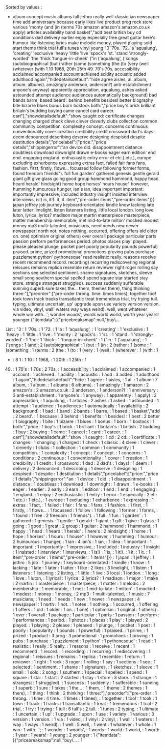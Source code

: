 Sorted by values :
- album concept music albums tull jethro really well classic ian newspaper time add anniversary because early likes live product prog rock store various 'monty (and (in (terms 70s amazon amazon's amazon.co.uk apply) articles availability band basket","add best british buy cd conditions dad delivery earlier enjoy especially free great guitar here's humour like listening lyrics make melodic money, played playing sold start theme think trial tull's tunes vinyl young "3 '70s. '72. 'a 'aqualung', 'creating' 'exclusive 'heavy 'little 'live 'spock's 'st. 'stand 'strongly-worded' 'the 'thick 'tongue-in-cheek' ("in ('aqualung', ('songs (autobiographical (but (rather (some (something (the (to (very (well (wherever (with 1 10 1968, 20th 25th 49. 70's 70s, accessibility acclaimed accompanied account achieved acidity acoustic added adulthood again","hidedetailsdefault":"hide agree aisles, al. album, album. albums). amazingly anderson, anderson?) anti-establishment anyone's anyway) apparently appreciation, aqualung, ashes asked astounded attempt audience audiences automatically background) bad bands barre, based beard'. behind benefits besides! better biography bite bizarre blues bonus born bostock both:","price boy's brick brilliant britain's budding buying came cancel card career. cart"],"showdetailsdefault":"show caught cd: certificate changes changing charged check cleve clever cleverly clubs collection common community competition. complexity concept. concerns continuous conventionality cover creation credibility credit crossword dad's days! deem denounced describing deserve designing despised despite destitution details","pricelabel":["price:","price details","shippingerror":"an device did. disappointment distance doubtless download downright drawn e-books eager earn edition' end end. engaging england. enthusiastic entry error et etc.) etc.), europe excluding exhurbence expressing extras fact, failed fair fans fans, fashion. first, firstly, flows... focussed follow following former forms, found freedom friends"). full fun garden' gathered genesis gentle gerald giant gift give glass going good group hammond hammond, happy head heard herald' hindsight) home hope horses' hours house" however, humming humourous hunger, ian's ian, idea important important: importantly impressive, included industry insight insisted interview interviews, is!) is, it!). it, it. item","pre-order items","pre-order items"]}} japan jeffrey job journey keyboard-orientated kindle know lacking late later latter limelight, listen listeners listing, little local london. long love luton, lyrical lyrics? madison major martin masterpiece masterpiece, matter membership memorable, met mid-to-late milton' mocked modest money mp3 multi-talented, musicians, need needs new newer newspaper! north not. notes nothing. occurred, offering offers old older on. one) optimism original others) over overall package particular parts passion perform performances period. photos places play' played. please pleased plunge, pocket poet poorly popularity pounds powerful) praised. prime, prized promotional promotions proving pubs purchase puzzlement python' pythonesque' read realistic really. reasons receive recent recommend record. recording) recurring rediscovering regional reissues remains replica resemble return reviewer right roger rolling say sections see selected sentiment. shame signatures, sketches, sleeve small song southern special spelled spend square star started stay store. strange strangest struggled). success suddenly sufferable sunning superb sure takes the... them, themes there), thing thinking three:"],"preorder":["pre-order throng. time. times times), together too! took town track tracks transatlantic treat tremendous trial, try trying tull. typing, ultimate uncertain, up' upgrade upon use variety version version. via video, vinyl, wall' waters way ways weird). well, went whatever whole win with...'; wonder woods', words world world, worth year years! younger {"itemdata":[{"pricebreaksmap":null,"buy\\... 

List :
"3 : 1
'70s. : 1
'72. : 1
'a : 1
'aqualung', : 1
'creating' : 1
'exclusive : 1
'heavy : 1
'little : 1
'live : 1
'monty : 2
'spock's : 1
'st. : 1
'stand : 1
'strongly-worded' : 1
'the : 1
'thick : 1
'tongue-in-cheek' : 1
("in : 1
('aqualung', : 1
('songs : 1
(and : 2
(autobiographical : 1
(but : 1
(in : 2
(rather : 1
(some : 1
(something : 1
(terms : 2
(the : 1
(to : 1
(very : 1
(well : 1
(wherever : 1
(with : 1
- : 8
1 : 1
10 : 1
1968, : 1
20th : 1
25th : 1
49. : 1
70's : 1
70s : 2
70s, : 1
accessibility : 1
acclaimed : 1
accompanied : 1
account : 1
achieved : 1
acidity : 1
acoustic : 1
add : 3
added : 1
adulthood : 1
again","hidedetailsdefault":"hide : 1
agree : 1
aisles, : 1
al. : 1
album : 7
album, : 1
album. : 1
albums : 6
albums). : 1
amazingly : 1
amazon : 2
amazon's : 2
amazon.co.uk : 2
anderson, : 1
anderson?) : 1
anniversary : 3
anti-establishment : 1
anyone's : 1
anyway) : 1
apparently : 1
apply) : 2
appreciation, : 1
aqualung, : 1
articles : 2
ashes : 1
asked : 1
astounded : 1
attempt : 1
audience : 1
audiences : 1
automatically : 1
availability : 2
background) : 1
bad : 1
band : 2
bands : 1
barre, : 1
based : 1
basket","add : 2
beard'. : 1
because : 3
behind : 1
benefits : 1
besides! : 1
best : 2
better : 1
biography : 1
bite : 1
bizarre : 1
blues : 1
bonus : 1
born : 1
bostock : 1
both:","price : 1
boy's : 1
brick : 1
brilliant : 1
britain's : 1
british : 2
budding : 1
buy : 2
buying : 1
came : 1
cancel : 1
card : 1
career. : 1
cart"],"showdetailsdefault":"show : 1
caught : 1
cd : 2
cd: : 1
certificate : 1
changes : 1
changing : 1
charged : 1
check : 1
classic : 4
cleve : 1
clever : 1
cleverly : 1
clubs : 1
collection : 1
common : 1
community : 1
competition. : 1
complexity : 1
concept : 7
concept. : 1
concerns : 1
conditions : 2
continuous : 1
conventionality : 1
cover : 1
creation : 1
credibility : 1
credit : 1
crossword : 1
dad : 2
dad's : 1
days! : 1
deem : 1
delivery : 2
denounced : 1
describing : 1
deserve : 1
designing : 1
despised : 1
despite : 1
destitution : 1
details","pricelabel":["price:","price : 1
details","shippingerror":"an : 1
device : 1
did. : 1
disappointment : 1
distance : 1
doubtless : 1
download : 1
downright : 1
drawn : 1
e-books : 1
eager : 1
earlier : 2
early : 3
earn : 1
edition' : 1
end : 1
end. : 1
engaging : 1
england. : 1
enjoy : 2
enthusiastic : 1
entry : 1
error : 1
especially : 2
et : 1
etc.) : 1
etc.), : 1
europe : 1
excluding : 1
exhurbence : 1
expressing : 1
extras : 1
fact, : 1
failed : 1
fair : 1
fans : 1
fans, : 1
fashion. : 1
first, : 1
firstly, : 1
flows... : 1
focussed : 1
follow : 1
following : 1
former : 1
forms, : 1
found : 1
free : 2
freedom : 1
friends"). : 1
full : 1
fun : 1
garden' : 1
gathered : 1
genesis : 1
gentle : 1
gerald : 1
giant : 1
gift : 1
give : 1
glass : 1
going : 1
good : 1
great : 2
group : 1
guitar : 2
hammond : 1
hammond, : 1
happy : 1
head : 1
heard : 1
herald' : 1
here's : 2
hindsight) : 1
home : 1
hope : 1
horses' : 1
hours : 1
house" : 1
however, : 1
humming : 1
humour : 2
humourous : 1
hunger, : 1
ian : 4
ian's : 1
ian, : 1
idea : 1
important : 1
important: : 1
importantly : 1
impressive, : 1
included : 1
industry : 1
insight : 1
insisted : 1
interview : 1
interviews, : 1
is!) : 1
is, : 1
it!). : 1
it, : 1
it. : 1
item","pre-order : 1
items","pre-order : 1
items"]}} : 1
japan : 1
jeffrey : 1
jethro : 5
job : 1
journey : 1
keyboard-orientated : 1
kindle : 1
know : 1
lacking : 1
late : 1
later : 1
latter : 1
like : 2
likes : 3
limelight, : 1
listen : 1
listeners : 1
listening : 2
listing, : 1
little : 1
live : 3
local : 1
london. : 1
long : 1
love : 1
luton, : 1
lyrical : 1
lyrics : 2
lyrics? : 1
madison : 1
major : 1
make : 2
martin : 1
masterpiece : 1
masterpiece, : 1
matter : 1
melodic : 2
membership : 1
memorable, : 1
met : 1
mid-to-late : 1
milton' : 1
mocked : 1
modest : 1
money : 1
money, : 2
mp3 : 1
multi-talented, : 1
music : 7
musicians, : 1
need : 1
needs : 1
new : 1
newer : 1
newspaper : 4
newspaper! : 1
north : 1
not. : 1
notes : 1
nothing. : 1
occurred, : 1
offering : 1
offers : 1
old : 1
older : 1
on. : 1
one) : 1
optimism : 1
original : 1
others) : 1
over : 1
overall : 1
package : 1
particular : 1
parts : 1
passion : 1
perform : 1
performances : 1
period. : 1
photos : 1
places : 1
play' : 1
played : 2
played. : 1
playing : 2
please : 1
pleased : 1
plunge, : 1
pocket : 1
poet : 1
poorly : 1
popularity : 1
pounds : 1
powerful) : 1
praised. : 1
prime, : 1
prized : 1
product : 3
prog : 3
promotional : 1
promotions : 1
proving : 1
pubs : 1
purchase : 1
puzzlement : 1
python' : 1
pythonesque' : 1
read : 1
realistic : 1
really : 5
really. : 1
reasons : 1
receive : 1
recent : 1
recommend : 1
record. : 1
recording) : 1
recurring : 1
rediscovering : 1
regional : 1
reissues : 1
remains : 1
replica : 1
resemble : 1
return : 1
reviewer : 1
right : 1
rock : 3
roger : 1
rolling : 1
say : 1
sections : 1
see : 1
selected : 1
sentiment. : 1
shame : 1
signatures, : 1
sketches, : 1
sleeve : 1
small : 1
sold : 2
song : 1
southern : 1
special : 1
spelled : 1
spend : 1
square : 1
star : 1
start : 2
started : 1
stay : 1
store : 3
store. : 1
strange : 1
strangest : 1
struggled). : 1
success : 1
suddenly : 1
sufferable : 1
sunning : 1
superb : 1
sure : 1
takes : 1
the... : 1
them, : 1
theme : 2
themes : 1
there), : 1
thing : 1
think : 2
thinking : 1
three:"],"preorder":["pre-order : 1
throng. : 1
time : 4
time. : 1
times : 1
times), : 1
together : 1
too! : 1
took : 1
town : 1
track : 1
tracks : 1
transatlantic : 1
treat : 1
tremendous : 1
trial : 2
trial, : 1
try : 1
trying : 1
tull : 6
tull's : 2
tull. : 1
tunes : 2
typing, : 1
ultimate : 1
uncertain, : 1
up' : 1
upgrade : 1
upon : 1
use : 1
variety : 1
various : 3
version : 1
version. : 1
via : 1
video, : 1
vinyl : 2
vinyl, : 1
wall' : 1
waters : 1
way : 1
ways : 1
weird). : 1
well : 5
well, : 1
went : 1
whatever : 1
whole : 1
win : 1
with...'; : 1
wonder : 1
woods', : 1
words : 1
world : 1
world, : 1
worth : 1
year : 1
years! : 1
young : 2
younger : 1
{"itemdata":[{"pricebreaksmap":null,"buy\\... : 1
